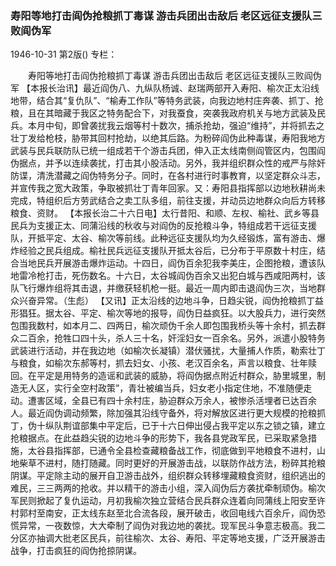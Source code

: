 ### 寿阳等地打击阎伪抢粮抓丁毒谋  游击兵团出击敌后  老区远征支援队三败阎伪军

1946-10-31
第2版()
专栏：

　　寿阳等地打击阎伪抢粮抓丁毒谋
    游击兵团出击敌后
    老区远征支援队三败阎伪军
    【本报长治讯】最近阎伪八、九纵队杨诚、赵瑞两部开入寿阳、榆次正太沿线地带，结合其“复仇队”、“榆寿工作队”等特务武装，向我边地村庄奔袭、抓丁、抢粮，且在其暗藏于我区之特务配合下，对我蚕食，突袭我政府机关与地方武装及民兵。本月中旬，即曾袭扰我云烟等村十数次，捕杀抢劫，强迫“维持”，并将抓去之壮丁发给枪枝，胁带其回村抢劫，以绝其后路。为粉碎阎伪此种毒谋，寿阳我地方武装与民兵联防队已统一组成若干个游击兵团，伸入正太线南侧阎管区内，包围阎伪据点，并予以连续袭扰，打击其小股活动。另外，我并组织群众性的戒严与除奸防谍，清洗潜藏之阎伪特务分子。同时，在各村进行时事教育，以坚定群众斗志，并宣传我之宽大政策，争取被抓壮丁青年回家。又：寿阳县指挥部以边地秋耕尚未完成，特组织后方劳武结合之卖工队多组，前往支援，并动员边地群众向后方转移粮食、资财。
    【本报长治二十六日电】太行昔阳、和顺、左权、榆社、武乡等县民兵为支援正太、同蒲沿线的秋收与对阎伪的反抢粮斗争，特组成若干远征支援队，开抵平定、太谷、榆次等前线。此种远征支援队均为久经锻炼，富有游击、爆炸经验之民兵组成。榆社民兵远征支援队开抵太谷后，已分布于平原数十村庄，结合当地民兵开展游击爆炸运动。十四日，阎伪百余犯我李美庄，企图抢粮，遭该队地雷冷枪打击，死伤数名。十六日，太谷城阎伪百余又出犯白城与西咸阳两村，该队飞行爆炸组将其击退，并缴获轻机枪一挺。最近一周内即击退阎伪三次，当地群众兴奋异常。（生彪）
    【又讯】正太沿线的边地斗争，日趋尖锐，阎伪抢粮抓丁益形猖狂。据太谷、平定、榆次等地的报导，阎伪日益疯狂。以大股兵力，进行突然包围我数村，如本月二、四两日，榆次顽伪千余人即包围我桥头等十余村，抓去群众二百余，抢牲口四十头，杀人三十名，奸淫妇女一百余名。另外，派遣小股特务武装进行活动，并在我边地（如榆次长凝镇）潜伏骚扰，大量捕人作质，勒索壮丁与粮食，如榆次东郝等村，抓去妇女、小孩、老汉百余名，声言以粮食、壮年赎回。在平定是用特务的造谣和武装的威胁，将阎伪据点附近村群众，胁里城里，制造无人区，实行全空村政策”，青壮被编当兵，妇女老小指定住地，不准随便走动。遭害区域，全县已有四十余村庄，胁迫群众万余人，被惨杀活埋者已达百余人。最近阎伪调动频繁，除加强其沿线守备外，将对解放区进行更大规模的抢粮抓丁，伪十纵队荆谊部集中平定后，已于十六日伸出侵占我平定以东之锁之镇，建立抢粮据点。在此益趋尖锐的边地斗争的形势下，我各县党政军民，已采取紧急措施，太谷县指挥部，已通令全县检查藏粮备战工作，彻底做到平地粮食不进村，山地柴草不进村，随打随藏。同时更好的开展游击战，以联防作战方法，粉碎其抢粮阴谋。平定除主动的展开自卫游击战外，组织群众转移埋藏粮食资财，组织逃出的难民，三三两两的抢收。并以精干的游击小组，深入阎伪后方袭扰牵制顽伪。榆次军民则掀起了复仇运动，月初我榆次独立营结合民兵群众连着向同蒲线上阳安至许村郭村至南安，正太线东赵至北合流各段，展开破击，收回电线六百余斤，阎伪恐慌异常，一夜数惊，大大牵制了阎伪对我边地的袭扰。现军民斗争意志极高。我二分区亦抽调大批老区民兵，前往榆次、太谷、寿阳、平定等地支援，广泛开展游击战争，打击疯狂的阎伪抢掠阴谋。

